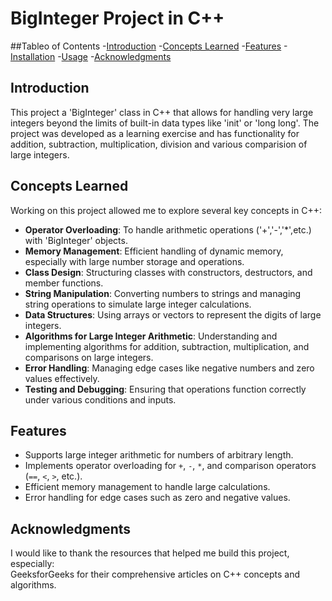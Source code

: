 # BigInteger Project in C++

##Tableo of Contents
-[Introduction](#introduction)
-[Concepts Learned](#concepts-learned)
-[Features](#features)
-[Installation](#installation)
-[Usage](#usage)
-[Acknowledgments](#acknowledgments)

## Introduction
This project a 'BigInteger' class in C++ that allows for handling very large integers beyond the limits of built-in data types like 'init' or 'long long'. The project was developed as a learning exercise and has functionality for addition, subtraction, multiplication, division and various comparision of large integers.

## Concepts Learned 
Working on this project allowed me to explore several key concepts in C++:
- **Operator Overloading**: To handle arithmetic operations ('+','-','*',etc.) with 'BigInteger' objects.
- **Memory Management**: Efficient handling of dynamic memory, especially with large number storage and operations.
- **Class Design**: Structuring classes with constructors, destructors, and member functions.
- **String Manipulation**: Converting numbers to strings and managing string operations to simulate large integer calculations.
- **Data Structures**: Using arrays or vectors to represent the digits of large integers.
- **Algorithms for Large Integer Arithmetic**: Understanding and implementing algorithms for addition, subtraction, multiplication, and comparisons on large integers.
- **Error Handling**: Managing edge cases like negative numbers and zero values effectively.
- **Testing and Debugging**: Ensuring that operations function correctly under various conditions and inputs.

## Features
- Supports large integer arithmetic for numbers of arbitrary length.
- Implements operator overloading for `+`, `-`, `*`, and comparison operators (`==`, `<`, `>`, etc.).
- Efficient memory management to handle large calculations.
- Error handling for edge cases such as zero and negative values.

## Acknowledgments
I would like to thank the resources that helped me build this project, especially:
<br>
GeeksforGeeks for their comprehensive articles on C++ concepts and algorithms.